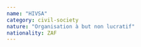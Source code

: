 ```yaml
---
name: "HIVSA"
category: civil-society
nature: "Organisation à but non lucratif"
nationality: ZAF
---
```

